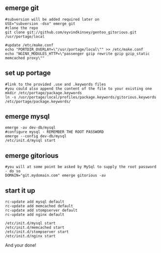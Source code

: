 emerge git
---------

    #subversion will be added required later on 
    USE="subversion -dso" emerge git
    #clone the repo
    git clone git://github.com/oyvindkinsey/gentoo_gitorious.git /usr/portage/local

    #update /etc/make.conf
    echo "PORTDIR_OVERLAY=\"/usr/portage/local\"" >> /etc/make.conf
    echo "NGINX_MODULES_HTTP=\"passenger gzip rewrite gzip gzip_static memcached proxy\""

set up portage
-------------
    
    #link to the provided .use and .keywords files
    #you could also append the content of the file to your existing one
    mkdir /etc/portage/package.keywords
    ln -s /usr/portage/local/profiles/package.keywords/gitorious.keywords /etc/portage/package.keywords/

emerge mysql
------------

    emerge -av dev-db/mysql
    #configure mysql - REMEMBER THE ROOT PASSWORD
    emerge --config dev-db/mysql
    /etc/init.d/mysql start

emerge gitorious
----------------
    #you will at some point be asked by MySql to supply the root password - do so
    DOMAIN="git.mydomain.com" emerge gitorious -av

start it up
-----------
    
    rc-update add mysql default
    rc-update add memcached default
    rc-update add stompserver default
    rc-update add nginx default

    /etc/init.d/mysql start
    /etc/init.d/memcached start
    /etc/init.d/stompserver start
    /etc/init.d/nginx start


And your done!
